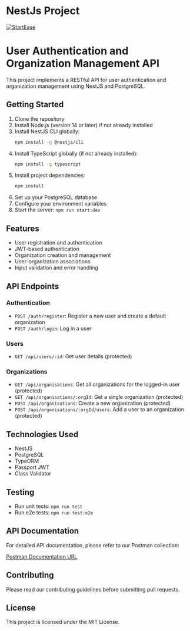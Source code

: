 # NestJs Project

[![StartEase](https://img.shields.io/badge/Generated%20by-StartEase-blue)](https://github.com/JC-Coder/startease)

# User Authentication and Organization Management API

This project implements a RESTful API for user authentication and organization management using NestJS and PostgreSQL.

## Getting Started

1. Clone the repository
2. Install Node.js (version 14 or later) if not already installed
3. Install NestJS CLI globally:
   ```bash
   npm install -g @nestjs/cli
   ```
4. Install TypeScript globally (if not already installed):
   ```bash
   npm install -g typescript
   ```
5. Install project dependencies:
   ```bash
   npm install
   ```
6. Set up your PostgreSQL database
7. Configure your environment variables
8. Start the server: `npm run start:dev`

## Features

- User registration and authentication
- JWT-based authentication
- Organization creation and management
- User-organization associations
- Input validation and error handling

## API Endpoints

### Authentication

- `POST /auth/register`: Register a new user and create a default organization
- `POST /auth/login`: Log in a user

### Users

- `GET /api/users/:id`: Get user details (protected)

### Organizations

- `GET /api/organisations`: Get all organizations for the logged-in user (protected)
- `GET /api/organisations/:orgId`: Get a single organization (protected)
- `POST /api/organisations`: Create a new organization (protected)
- `POST /api/organisations/:orgId/users`: Add a user to an organization (protected)

## Technologies Used

- NestJS
- PostgreSQL
- TypeORM
- Passport JWT
- Class Validator

## Testing

- Run unit tests: `npm run test`
- Run e2e tests: `npm run test:e2e`

## API Documentation

For detailed API documentation, please refer to our Postman collection:

[Postman Documentation URL](https://documenter.getpostman.com/view/24185831/2sA3e1AUq5)

## Contributing

Please read our contributing guidelines before submitting pull requests.

## License

This project is licensed under the MIT License.
